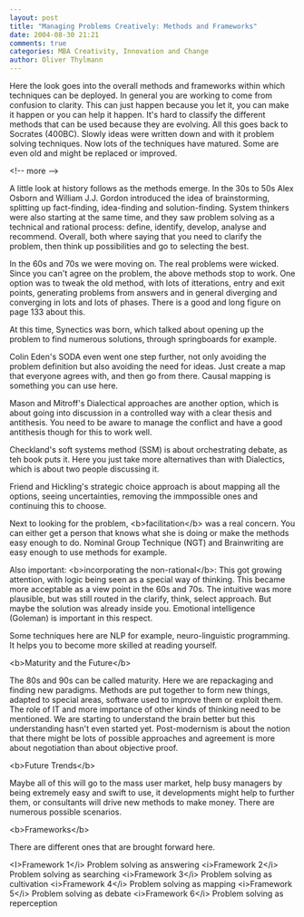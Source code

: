 ```yaml
---
layout: post
title: "Managing Problems Creatively: Methods and Frameworks"
date: 2004-08-30 21:21
comments: true
categories: MBA Creativity, Innovation and Change
author: Oliver Thylmann
---
```



Here the look goes into the overall methods and frameworks within which techniques can be deployed. In general you are working to come from confusion to clarity. This can just happen because you let it, you can make it happen or you can help it happen. It's hard to classify the different methods that can be used because they are evolving. All this goes back to Socrates (400BC). Slowly ideas were written down and with it problem solving techniques. Now lots of the techniques have matured. Some are even old and might be replaced or improved.


&lt;!-- more --&gt;


A little look at history follows as the methods emerge. In the 30s to 50s Alex Osborn and William J.J. Gordon introduced the idea of brainstorming, splitting up fact-finding, idea-finding and solution-finding. System thinkers were also starting at the same time, and they saw problem solving as a technical and rational process: define, identify, develop, analyse and recommend. Overall, both where saying that you need to clarify the problem, then think up possibilities and go to selecting the best. 

In the 60s and 70s we were moving on. The real problems were wicked. Since you can't agree on the problem, the above methods stop to work. One option was to tweak the old method, with lots of itterations, entry and exit points, generating problems from answers and in general diverging and converging in lots and lots of phases. There is a good and long figure on page 133 about this.

At this time, Synectics was born, which talked about opening up the problem to find numerous solutions, through springboards for example.  

Colin Eden's SODA even went one step further, not only avoiding the problem definition but also avoiding the need for ideas. Just create a map that everyone agrees with, and then go from there. Causal mapping is something you can use here. 

Mason and Mitroff's Dialectical approaches are another option, which is about going into discussion in a controlled way with a clear thesis and antithesis. You need to be aware to manage the conflict and have a good antithesis though for this to work well.

Checkland's soft systems method (SSM) is about orchestrating debate, as teh book puts it. Here you just take more alternatives than with Dialectics, which is about two people discussing it.

Friend and Hickling's strategic choice approach is about mapping all the options, seeing uncertainties, removing the immpossible ones and continuing this to choose. 

Next to looking for the problem, &lt;b&gt;facilitation&lt;/b&gt; was a real concern. You can either get a person that knows what she is doing or make the methods easy enough to do. Nominal Group Technique (NGT) and Brainwriting are easy enough to use methods for example. 

Also important: &lt;b&gt;incorporating the non-rational&lt;/b&gt;: This got growing attention, with logic being seen as a special way of thinking. This became more acceptable as a view point in the 60s and 70s. The intuitive was more plausible, but was still routed in the clarify, think, select approach. But maybe the solution was already inside you. Emotional intelligence (Goleman) is important in this respect.

Some techniques here are NLP for example, neuro-linguistic programming. It helps you to become more skilled at reading yourself. 

&lt;b&gt;Maturity and the Future&lt;/b&gt;

The 80s and 90s can be called maturity. Here we are repackaging and finding new paradigms. Methods are put together to form new things, adapted to special areas, software used to improve them or exploit them. The role of IT and more importance of other kinds of thinking need to be mentioned. We are starting to understand the brain better but this understanding hasn't even started yet. Post-modernism is about the notion that there might be lots of possible approaches and agreement is more about negotiation than about objective proof. 

&lt;b&gt;Future Trends&lt;/b&gt;

Maybe all of this will go to the mass user market, help busy managers by being extremely easy and swift to use, it developments might help to further them, or consultants will drive new methods to make money. There are numerous possible scenarios.

&lt;b&gt;Frameworks&lt;/b&gt;

There are different ones that are brought forward here.

&lt;I&gt;Framework 1&lt;/i&gt; Problem solving as answering
&lt;i&gt;Framework 2&lt;/i&gt; Problem solving as searching
&lt;i&gt;Framework 3&lt;/i&gt; Problem solving as cultivation
&lt;i&gt;Framework 4&lt;/i&gt; Problem solving as mapping
&lt;i&gt;Framework 5&lt;/i&gt; Problem solving as debate
&lt;i&gt;Framework 6&lt;/i&gt; Problem solving as reperception

